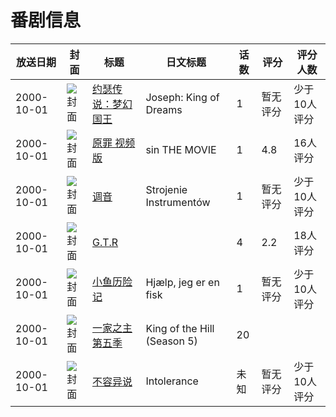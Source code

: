 # 番剧信息

|放送日期|封面|标题|日文标题|话数|评分|评分人数|
|---|---|---|---|---|---|---|
|2000-10-01|![封面](https://lain.bgm.tv/pic/cover/c/de/6d/117028_8OYIn.jpg)|[约瑟传说：梦幻国王](https://bangumi.tv/subject/117028)|Joseph: King of Dreams|1|暂无评分|少于10人评分|
|2000-10-01|![封面](https://lain.bgm.tv/pic/cover/c/c0/4c/132150_6VFfS.jpg)|[原罪 视频版](https://bangumi.tv/subject/132150)|sin THE MOVIE|1|4.8|16人评分|
|2000-10-01|![封面](https://lain.bgm.tv/pic/cover/c/bd/5c/136903_0W7hW.jpg)|[调音](https://bangumi.tv/subject/136903)|Strojenie Instrumentów|1|暂无评分|少于10人评分|
|2000-10-01|![封面](https://bangumi.tv/img/no_icon_subject.png)|[G.T.R](https://bangumi.tv/subject/106062)||4|2.2|18人评分|
|2000-10-01|![封面](https://lain.bgm.tv/pic/cover/c/04/78/113330_h29NZ.jpg)|[小鱼历险记](https://bangumi.tv/subject/113330)|Hjælp, jeg er en fisk|1|暂无评分|少于10人评分|
|2000-10-01|![封面](https://lain.bgm.tv/pic/cover/c/64/a0/126640_0RVN0.jpg)|[一家之主 第五季](https://bangumi.tv/subject/126640)|King of the Hill (Season 5)|20|||
|2000-10-01|![封面](https://lain.bgm.tv/pic/cover/c/02/e0/132151_B1272.jpg)|[不容异说](https://bangumi.tv/subject/132151)|Intolerance|未知|暂无评分|少于10人评分|

